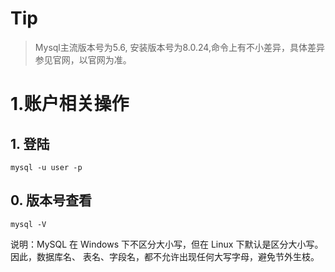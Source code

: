 # Tip

> Mysql主流版本号为5.6, 安装版本号为8.0.24,命令上有不小差异，具体差异参见官网，以官网为准。

# 1.账户相关操作

##  1. 登陆

```shell
mysql -u user -p
```

## 0. 版本号查看

```shell
mysql -V
```





说明：MySQL 在 Windows 下不区分大小写，但在 Linux 下默认是区分大小写。因此，数据库名、 表名、字段名，都不允许出现任何大写字母，避免节外生枝。
